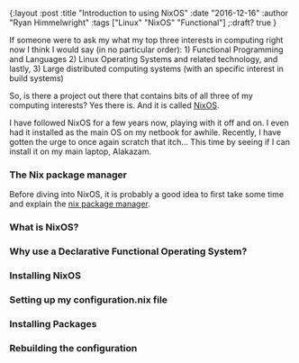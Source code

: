 {:layout :post
:title  "Introduction to using NixOS"
:date "2016-12-16"
:author "Ryan Himmelwright"
:tags ["Linux" "NixOS" "Functional"]
;:draft? true
}

If someone were to ask my what my top three interests in computing right now I think I would say (in no particular order): 1) Functional Programming and Languages 2) Linux Operating Systems and related technology, and lastly, 3) Large distributed computing systems (with an specific interest in build systems)

So, is there a project out there that contains bits of all three of my computing interests? Yes there is. And it is called [NixOS](https://nixos.org).

<!-- more -->

I have followed NixOS for a few years now, playing with it off and on. I even had it installed as the main OS on my netbook for awhile. Recently, I have gotten the urge to once again scratch that itch... This time by seeing if I can install it on my main laptop, Alakazam.

### The Nix package manager
Before diving into NixOS, it is probably a good idea to first take some time and explain the [nix package manager](https://nixos.org/nix).

### What is NixOS?

### Why use a Declarative Functional Operating System?

### Installing NixOS

### Setting up my configuration.nix file

### Installing Packages

### Rebuilding the configuration
